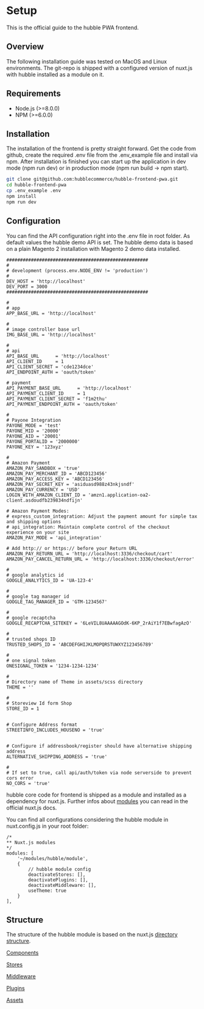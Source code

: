 # Setup

This is the official guide to the hubble PWA frontend. 

## Overview

The following installation guide was tested on MacOS and Linux environments. The git-repo is shipped with a configured version of nuxt.js with hubble installed as a module on it. 

## Requirements

* Node.js \(&gt;=8.0.0\)
* NPM \(&gt;=6.0.0\)

## Installation

The installation of the frontend is pretty straight forward. Get the code from github, create the required .env file from the .env\_example file and install via npm. After installation is finished you can start up the application in dev mode \(npm run dev\) or in production mode \(npm run build -&gt; npm start\).

```bash
git clone git@github.com:hubblecommerce/hubble-frontend-pwa.git
cd hubble-frontend-pwa
cp .env_example .env
npm install 
npm run dev
```

## Configuration

You can find the API configuration right into the .env file in root folder. As default values the hubble demo API is set. The hubble demo data is based on a plain Magento 2 installation with Magento 2 demo data installed.

```dotenv
####################################################
#
# development (process.env.NODE_ENV != 'production')
#
DEV_HOST = 'http://localhost'
DEV_PORT = 3000
####################################################

#
# app
APP_BASE_URL = 'http://localhost'

#
# image controller base url
IMG_BASE_URL = 'http://localhost'

#
# api
API_BASE_URL      = 'http://localhost'
API_CLIENT_ID     = 1
API_CLIENT_SECRET = 'cde1234dce'
API_ENDPOINT_AUTH = 'oauth/token'

# payment
API_PAYMENT_BASE_URL      = 'http://localhost'
API_PAYMENT_CLIENT_ID     = 1
API_PAYMENT_CLIENT_SECRET = 'f1m2thu'
API_PAYMENT_ENDPOINT_AUTH = 'oauth/token'

#
# Payone Integration
PAYONE_MODE = 'test'
PAYONE_MID = '20000'
PAYONE_AID = '20001'
PAYONE_PORTALID = '2000000'
PAYONE_KEY = '123xyz'

#
# Amazon Payment
AMAZON_PAY_SANDBOX = 'true'
AMAZON_PAY_MERCHANT_ID = 'ABCD123456'
AMAZON_PAY_ACCESS_KEY = 'ABCD123456'
AMAZON_PAY_SECRET_KEY = 'asiduasd988z43nkjsndf'
AMAZON_PAY_CURRENCY = 'USD'
LOGIN_WITH_AMAZON_CLIENT_ID = 'amzn1.application-oa2-client.asdoudfb239834ndfijn'

# Amazon Payment Modes:
# express_custom_integration: Adjust the payment amount for simple tax and shipping options
# api_integration: Maintain complete control of the checkout experience on your site
AMAZON_PAY_MODE = 'api_integration'

# Add http:// or https:// before your Return URL
AMAZON_PAY_RETURN_URL = 'http://localhost:3336/checkout/cart'
AMAZON_PAY_CANCEL_RETURN_URL = 'http://localhost:3336/checkout/error'

#
# google analytics id
GOOGLE_ANALYTICS_ID = 'UA-123-4'

#
# google tag manager id
GOOGLE_TAG_MANAGER_ID = 'GTM-1234567'

#
# google recaptcha
GOOGLE_RECAPTCHA_SITEKEY = '6LeVIL8UAAAAAGOdK-6KP_2rAiY1f7EBwfagAzO'

#
# trusted shops ID
TRUSTED_SHOPS_ID = 'ABCDEFGHIJKLMOPQRSTUWXYZ123456789'

#
# one signal token
ONESIGNAL_TOKEN = '1234-1234-1234'

#
# Directory name of Theme in assets/scss directory
THEME = ''

#
# Storeview Id form Shop
STORE_ID = 1


# Configure Address format
STREETINFO_INCLUDES_HOUSENO = 'true'


# Configure if addressbook/register should have alternative shipping address
ALTERNATIVE_SHIPPING_ADDRESS = 'true'

#
# If set to true, call api/auth/token via node serverside to prevent cors error
NO_CORS = 'true'
```

hubble core code for frontend is shipped as a module and installed as a dependency for nuxt.js. Further infos about [modules](https://nuxtjs.org/guide/modules) you can read in the official nuxt.js docs.

You can find all configurations considering the hubble module in nuxt.config.js in your root folder:

```json5
/*
** Nuxt.js modules
*/
modules: [
    '~/modules/hubble/module',
    {
        // hubble module config
        deactivateStores: [],
        deactivatePlugins: [],
        deactivateMiddleware: [],
        useTheme: true
    }
],
```

## Structure

The structure of the hubble module is based on the nuxt.js [directory structure](https://nuxtjs.org/guide/directory-structure). 

[Components](/Module/components.md) 

[Stores](/Module//stores.md)
 
[Middleware](/Module//middlewares.md)
 
[Plugins](/Module//plugins.md)

[Assets](/Module//assets.md) 



